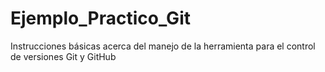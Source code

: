 # Ejemplo_Practico_Git
Instrucciones básicas acerca del manejo de la herramienta para el control de versiones Git y GitHub
